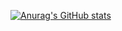[![Anurag's GitHub stats](https://github-readme-stats.vercel.app/api?username=BAH-HA&count_private=true&show_icons=true&theme=tokyonight)](https://github.com/anuraghazra/github-readme-stats)
